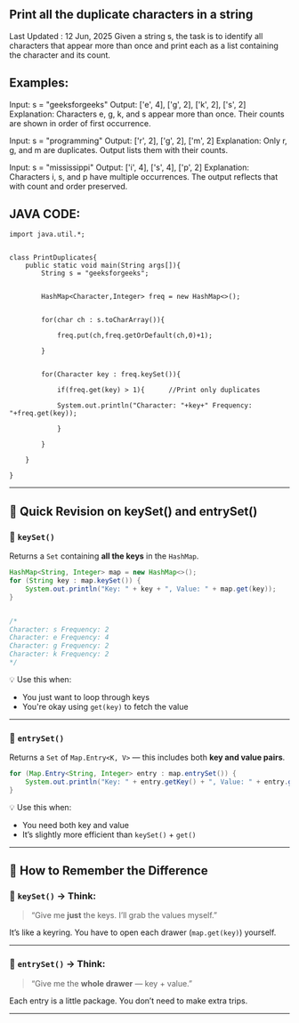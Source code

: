 
## Print all the duplicate characters in a string
Last Updated : 12 Jun, 2025
Given a string s, the task is to identify all characters that appear more than once and print each as a list containing the character and its count.

## Examples:

Input: s = "geeksforgeeks"
Output: ['e', 4], ['g', 2], ['k', 2], ['s', 2]
Explanation: Characters e, g, k, and s appear more than once. Their counts are shown in order of first occurrence.

Input: s = "programming"
Output: ['r', 2], ['g', 2], ['m', 2]
Explanation: Only r, g, and m are duplicates. Output lists them with their counts.

Input: s = "mississippi"
Output: ['i', 4], ['s', 4], ['p', 2]
Explanation: Characters i, s, and p have multiple occurrences. The output reflects that with count and order preserved.


## JAVA CODE:
```
import java.util.*;


class PrintDuplicates{
	public static void main(String args[]){
		String s = "geeksforgeeks";
		

		HashMap<Character,Integer> freq = new HashMap<>();
		

		for(char ch : s.toCharArray()){

			freq.put(ch,freq.getOrDefault(ch,0)+1);

		}


		for(Character key : freq.keySet()){

			if(freq.get(key) > 1){      //Print only duplicates

			System.out.println("Character: "+key+" Frequency: "+freq.get(key));
		
			}

		}

	}

}
```
---

## 🧭 Quick Revision on  keySet() and entrySet()

### 🔑 `keySet()`
Returns a `Set` containing **all the keys** in the `HashMap`.

```java
HashMap<String, Integer> map = new HashMap<>();
for (String key : map.keySet()) {
    System.out.println("Key: " + key + ", Value: " + map.get(key));
}


/*
Character: s Frequency: 2
Character: e Frequency: 4
Character: g Frequency: 2
Character: k Frequency: 2
*/
```

💡 Use this when:
- You just want to loop through keys
- You're okay using `get(key)` to fetch the value

---

### 🧩 `entrySet()`
Returns a `Set` of `Map.Entry<K, V>` — this includes both **key and value pairs**.

```java
for (Map.Entry<String, Integer> entry : map.entrySet()) {
    System.out.println("Key: " + entry.getKey() + ", Value: " + entry.getValue());
}
```

💡 Use this when:
- You need both key and value
- It’s slightly more efficient than `keySet()` + `get()`

---

## 🧠 How to Remember the Difference

### 🔑 `keySet()` → Think:
> “Give me **just** the keys. I’ll grab the values myself.”

It’s like a keyring. You have to open each drawer (`map.get(key)`) yourself.

---

### 🧩 `entrySet()` → Think:
> “Give me the **whole drawer** — key + value.”

Each entry is a little package. You don’t need to make extra trips.

---






